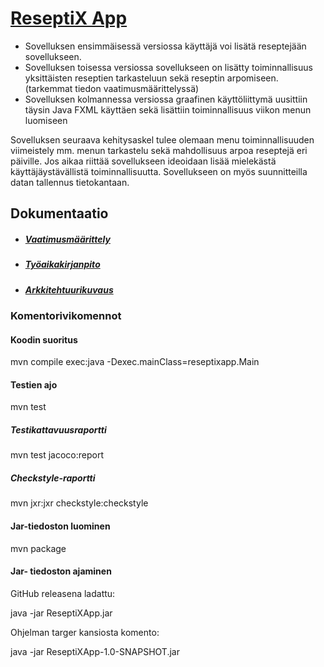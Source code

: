 # [ReseptiX App](https://github.com/Eddiejjay/ot-harjoitustyo/tree/master/ReseptiXApp)
-  Sovelluksen ensimmäisessä versiossa käyttäjä voi lisätä reseptejään sovellukseen. 
-  Sovelluksen toisessa versiossa sovellukseen on lisätty toiminnallisuus yksittäisten reseptien tarkasteluun sekä reseptin arpomiseen. (tarkemmat tiedon vaatimusmäärittelyssä) 
-  Sovelluksen kolmannessa versiossa graafinen käyttöliittymä uusittiin täysin Java FXML käyttäen sekä lisättiin toiminnallisuus viikon menun luomiseen

Sovelluksen seuraava kehitysaskel tulee olemaan menu toiminnallisuuden viimeistely mm. menun tarkastelu sekä mahdollisuus arpoa reseptejä eri päiville.  Jos aikaa riittää sovellukseen ideoidaan lisää mielekästä käyttäjäystävällistä toiminnallisuutta. Sovellukseen on myös suunnitteilla datan tallennus tietokantaan.


 ## Dokumentaatio
 - ##### [Vaatimusmäärittely](https://github.com/Eddiejjay/ot-harjoitustyo/blob/master/ReseptiXApp/dokumentaatio/vaatimusm%C3%A4%C3%A4rittely.md)
 - ##### [Työaikakirjanpito](https://github.com/Eddiejjay/ot-harjoitustyo/blob/master/ReseptiXApp/dokumentaatio/tuntikirjanpito.md)
 - ##### [Arkkitehtuurikuvaus](https://github.com/Eddiejjay/ot-harjoitustyo/blob/master/ReseptiXApp/dokumentaatio/arkkitehtuuri.md)

### Komentorivikomennot 


#### Koodin suoritus 
mvn compile exec:java -Dexec.mainClass=reseptixapp.Main
#### Testien ajo
mvn test
##### Testikattavuusraportti
mvn test jacoco:report

##### Checkstyle-raportti
mvn jxr:jxr checkstyle:checkstyle

#### Jar-tiedoston luominen
mvn package

#### Jar- tiedoston ajaminen 
GitHub releasena ladattu: 

java -jar ReseptiXApp.jar 

Ohjelman targer kansiosta komento: 

java -jar ReseptiXApp-1.0-SNAPSHOT.jar 






